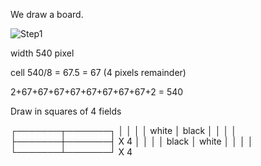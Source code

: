 We draw a board.


![Step1](https://user-images.githubusercontent.com/123604180/216608160-eb4640d3-11b6-44ef-9273-915effe656e3.png)

  width 540 pixel
  
  cell 540/8 = 67.5 = 67 (4 pixels remainder)
  
  2+67+67+67+67+67+67+67+67+2 = 540
  
  Draw in squares of 4 fields
  
   ┌───────┬───────┐
   │       │       │
   │ white │ black │
   │       │       │  
   ├───────┼───────┤ X 4
   │       │       │
   │ black │ white │
   │       │       │
   └───────┴───────┘
           X
           4
